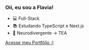 ### Oii, eu sou a Flavia!

- 💻 Full-Stack
- 📚 Estudando TypeScript e Next.js
- 💙 Neurodivergente -> TEA

<a href="https://flavia-rosa.netlify.app">Acesse meu Portfólio :)</a>
